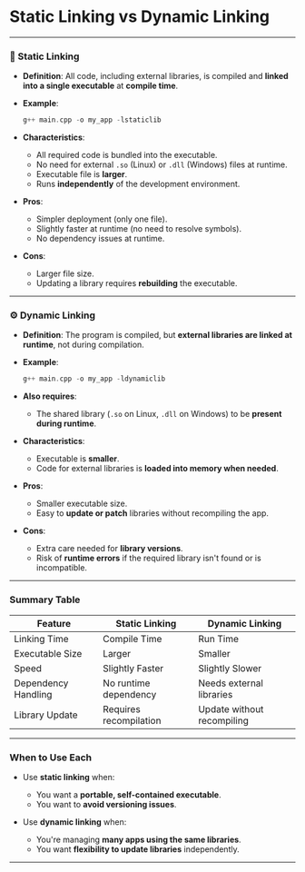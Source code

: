 
# Static Linking vs Dynamic Linking 
---

### 🔧 Static Linking

* **Definition**: All code, including external libraries, is compiled and **linked into a single executable** at **compile time**.

* **Example**:

  ```cpp
  g++ main.cpp -o my_app -lstaticlib
  ```

* **Characteristics**:

  * All required code is bundled into the executable.
  * No need for external `.so` (Linux) or `.dll` (Windows) files at runtime.
  * Executable file is **larger**.
  * Runs **independently** of the development environment.

* **Pros**:

  * Simpler deployment (only one file).
  * Slightly faster at runtime (no need to resolve symbols).
  * No dependency issues at runtime.

* **Cons**:

  * Larger file size.
  * Updating a library requires **rebuilding** the executable.

---

### ⚙️ Dynamic Linking

* **Definition**: The program is compiled, but **external libraries are linked at runtime**, not during compilation.

* **Example**:

  ```cpp
  g++ main.cpp -o my_app -ldynamiclib
  ```

* **Also requires**:

  * The shared library (`.so` on Linux, `.dll` on Windows) to be **present during runtime**.

* **Characteristics**:

  * Executable is **smaller**.
  * Code for external libraries is **loaded into memory when needed**.

* **Pros**:

  * Smaller executable size.
  * Easy to **update or patch** libraries without recompiling the app.

* **Cons**:

  * Extra care needed for **library versions**.
  * Risk of **runtime errors** if the required library isn't found or is incompatible.

---

### Summary Table

| Feature             | Static Linking         | Dynamic Linking            |
| ------------------- | ---------------------- | -------------------------- |
| Linking Time        | Compile Time           | Run Time                   |
| Executable Size     | Larger                 | Smaller                    |
| Speed               | Slightly Faster        | Slightly Slower            |
| Dependency Handling | No runtime dependency  | Needs external libraries   |
| Library Update      | Requires recompilation | Update without recompiling |

---

### When to Use Each

* Use **static linking** when:

  * You want a **portable, self-contained executable**.
  * You want to **avoid versioning issues**.

* Use **dynamic linking** when:

  * You're managing **many apps using the same libraries**.
  * You want **flexibility to update libraries** independently.

---


